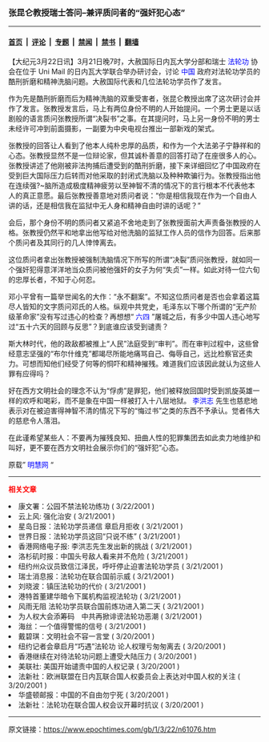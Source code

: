 ### 张昆仑教授瑞士答问–兼评质问者的“强奸犯心态”

---

#### [首页](../../../..?n61076) &nbsp;|&nbsp; [评论](../../../../../epoch-comment?n61076) &nbsp;|&nbsp; [专题](../../../../../epoch-special?n61076) &nbsp;|&nbsp; [禁闻](../../../../../epoch-news?n61076) &nbsp;|&nbsp; [禁书](../../../../../books?n61076) &nbsp;|&nbsp; [翻墙](https://github.com/gfw-breaker/nogfw/blob/master/README.md?n61076)


<div class="post_content" id="artbody" itemprop="articleBody">
 <!-- article content begin -->
 <p>
  【大纪元3月22日讯】3月21日晚7时，大赦国际日内瓦大学分部和瑞士
  <ok href="http://falundafa.org">
   <font color="blue">
    法轮功
   </font>
  </ok>
  协会在位于 Uni Mail 的日内瓦大学联合举办研讨会，讨论
  <ok href="https://www.epochtimes.com/news/epochnews/main/2.html">
   <font color="blue">
    中国
   </font>
  </ok>
  政府对法轮功学员的酷刑折磨和精神洗脑问题。大赦国际代表和几位法轮功学员作了发言。
 </p>
 <p>
  作为先是酷刑折磨而后为精神洗脑的双重受害者，张昆仑教授出席了这次研讨会并作了发言。张教授发言后，马上有两位身份不明的人开始提问。一个男士更是以话剧般的语言质问张教授所谓“决裂书”之事。在其提问时，马上另一身份不明的男士未经许可冲到前面摄影，一副要为中央电视台推出一部新戏的架式。
 </p>
 <p>
  张教授的回答让人看到了他本人纯朴忠厚的品质，和作为一个大法弟子宁静祥和的心态。张教授显然不是一位辩论家，但其诚朴善意的回答打动了在座很多人的心。张教授讲述了他刚被非法拘捕后遭受到的酷刑折磨，接下来详细回忆了中国政府在受到巨大国际压力后转而对他采取的封闭式洗脑以及种种欺骗行为。张教授指出他在连续强?~脑所造成极度精神疲劳以至神智不清的情况下的言行根本不代表他本人的真正意愿。最后张教授善意地对质问者说：“你是相信我现在作为一个自由人讲的话，还是相信我在监狱中无人身和精神自由时讲的话呢？”
 </p>
 <p>
  会后，那个身份不明的质问者又紧追不舍地走到了张教授面前大声责备张教授的人格。张教授仍然平和地拿出他写给对他洗脑的监狱工作人员的信作为回答。后来那个质问者及其同行的几人悻悻离去。
 </p>
 <p>
  这位质问者拿出张教授被强制洗脑情况下所写的所谓“决裂”质问张教授，就如同一个强奸犯得意洋洋地当众质问被他强奸的女子为何“失贞”一样。如此对待一位六旬的忠厚长者，不知于心何忍。
 </p>
 <p>
  邓小平曾有一篇举世闻名的大作：“永不翻案”。不知这位质问者是否也会拿着这篇尽人皆知的文字质问邓氏的人格。纵观中共党史，毛泽东以下哪个所谓的“无产阶级革命家”没有写过违心的检查？再想想“
  <ok href="https://www.epochtimes.com/news/epochnews/news/Focus.asp?Focus_ID=1102">
   <font color="blue">
    六四
   </font>
  </ok>
  ”屠城之后，有多少中国人违心地写过“五十六天的回顾与反思”？到底谁应该受到谴责？
 </p>
 <p>
  斯大林时代，他的政敌都被推上“人民”法庭受到“审判”。而在审判过程中，这些曾经意志坚强的“布尔什维克”都竭尽所能地痛骂自己、侮辱自己，远比检察官还卖力。可想而知他们经受了何等的恫吓和精神摧残。难道我们应该因此就认为这些人罪有应得吗？
 </p>
 <p>
  好在西方文明社会的理念不认为“俘虏”是罪犯，他们被释放回国时受到凯旋英雄一样的欢呼和喝彩，而不是象在中国一样被打入十八层地狱。
  <ok href="http://www.falundafa.org/index_ch.htm">
   <font color="blue">
    李洪志
   </font>
  </ok>
  先生也慈悲地表示对在被迫害得神智不清的情况下写的“悔过书”之类的东西不予承认。觉者伟大的慈悲令人落泪。
 </p>
 <p>
  在此谨希望某些人：不要再为摧残良知、扭曲人性的犯罪集团去如此卖力地维护和叫好，更不要在西方文明社会展示你们的“强奸犯”心态。
 </p>
 <p>
  原载”
  <ok href="http://minghui.ca">
   <font color="blue">
    明慧网
   </font>
  </ok>
  “
 </p>
 <hr/>
 <p>
  <b>
   <font color="red">
    相关文章
   </font>
  </b>
  <br/>
 </p>
 <li>
  <ok href="newscontent.asp?ID=61039" target="_blank">
   康文署：公园不禁法轮功练功
  </ok>
  (
  <font class="plx">
   3/22/2001
  </font>
  )
  <li>
   <ok href="newscontent.asp?ID=60965" target="_blank">
    云上风: 强化治安
   </ok>
   (
   <font class="plx">
    3/21/2001
   </font>
   )
   <li>
    <ok href="newscontent.asp?ID=60896" target="_blank">
     星岛日报：法轮功学员递信 章启月拒收
    </ok>
    (
    <font class="plx">
     3/21/2001
    </font>
    )
    <li>
     <ok href="newscontent.asp?ID=60895" target="_blank">
      世界日报：法轮功学员这回“只说不练”
     </ok>
     (
     <font class="plx">
      3/21/2001
     </font>
     )
     <li>
      <ok href="newscontent.asp?ID=60894" target="_blank">
       香港网络电子报: 李洪志先生发出新的挑战
      </ok>
      (
      <font class="plx">
       3/21/2001
      </font>
      )
      <li>
       <ok href="newscontent.asp?ID=60893" target="_blank">
        洛杉矶时报：中国头号敌人看来并不危险
       </ok>
       (
       <font class="plx">
        3/21/2001
       </font>
       )
       <li>
        <ok href="newscontent.asp?ID=60892" target="_blank">
         纽约州众议员致信江泽民，呼吁停止迫害法轮功学员
        </ok>
        (
        <font class="plx">
         3/21/2001
        </font>
        )
        <li>
         <ok href="newscontent.asp?ID=60889" target="_blank">
          瑞士消息报：法轮功在联合国前示威
         </ok>
         (
         <font class="plx">
          3/21/2001
         </font>
         )
         <li>
          <ok href="newscontent.asp?ID=60884" target="_blank">
           刘晓波：镇压法轮功的代价
          </ok>
          (
          <font class="plx">
           3/21/2001
          </font>
          )
          <li>
           <ok href="newscontent.asp?ID=60711" target="_blank">
            港特首董建华暗令下属机构监视法轮功
           </ok>
           (
           <font class="plx">
            3/21/2001
           </font>
           )
           <li>
            <ok href="newscontent.asp?ID=60679" target="_blank">
             风雨无阻  法轮功学员联合国前炼功进入第二天
            </ok>
            (
            <font class="plx">
             3/21/2001
            </font>
            )
            <li>
             <ok href="newscontent.asp?ID=60675" target="_blank">
              为人权大会添筹码　中共再掀诽谤法轮功恶潮
             </ok>
             (
             <font class="plx">
              3/21/2001
             </font>
             )
             <li>
              <ok href="newscontent.asp?ID=60674" target="_blank">
               海丝：一个值得警惕的信号
              </ok>
              (
              <font class="plx">
               3/21/2001
              </font>
              )
              <li>
               <ok href="newscontent.asp?ID=60512" target="_blank">
                戴碧琪：文明社会不容一言堂
               </ok>
               (
               <font class="plx">
                3/20/2001
               </font>
               )
               <li>
                <ok href="newscontent.asp?ID=60475" target="_blank">
                 纽约记者会章启月“巧遇”法轮功 论人权理亏匆匆离去
                </ok>
                (
                <font class="plx">
                 3/20/2001
                </font>
                )
                <li>
                 <ok href="newscontent.asp?ID=60447" target="_blank">
                  香港继续在对待法轮功问题上遭受大陆压力
                 </ok>
                 (
                 <font class="plx">
                  3/20/2001
                 </font>
                 )
                 <li>
                  <ok href="newscontent.asp?ID=60445" target="_blank">
                   美联社: 美国开始谴责中国的人权记录
                  </ok>
                  (
                  <font class="plx">
                   3/20/2001
                  </font>
                  )
                  <li>
                   <ok href="newscontent.asp?ID=60438" target="_blank">
                    法新社：欧洲联盟在日内瓦联合国人权委员会上表达对中国人权的关注
                   </ok>
                   (
                   <font class="plx">
                    3/20/2001
                   </font>
                   )
                   <li>
                    <ok href="newscontent.asp?ID=60435" target="_blank">
                     华盛顿邮报：中国的不自由勿宁死
                    </ok>
                    (
                    <font class="plx">
                     3/20/2001
                    </font>
                    )
                    <li>
                     <ok href="newscontent.asp?ID=60342" target="_blank">
                      法新社：法轮功在联合国人权会议开幕时抗议
                     </ok>
                     (
                     <font class="plx">
                      3/20/2001
                     </font>
                     )
                     <br/>
                     <!-- article content end -->
                     <div id="below_article_ad">
                     </div>
                    </li>
                   </li>
                  </li>
                 </li>
                </li>
               </li>
              </li>
             </li>
            </li>
           </li>
          </li>
         </li>
        </li>
       </li>
      </li>
     </li>
    </li>
   </li>
  </li>
 </li>
</div>


---

原文链接：https://www.epochtimes.com/gb/1/3/22/n61076.htm